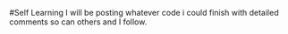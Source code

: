 #Self Learning
I will be posting whatever code i could finish with detailed comments
so can others and I follow.
